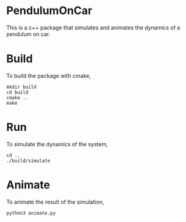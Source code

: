 # PendulumOnCar
This is a c++ package that simulates and animates the dynamics of a pendulum on car.

# Build
To build the package with cmake,
```
mkdir build
cd build
cmake ..
make
```

# Run
To simulate the dynamics of the system,
```
cd ..
./build/simulate
```

# Animate
To animate the result of the simulation,
```
python3 animate.py
```
